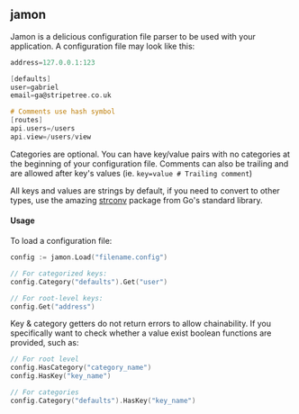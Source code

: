 ## jamon 

Jamon is a delicious configuration file parser to be used with your application. A configuration file may look like this:

```objectivec
address=127.0.0.1:123

[defaults]
user=gabriel
email=ga@stripetree.co.uk

# Comments use hash symbol
[routes]
api.users=/users
api.view=/users/view
```

Categories are optional. You can have key/value pairs with no categories at the beginning of your configuration file. Comments can also be trailing and are allowed after key's values (ie. `key=value # Trailing comment`)

All keys and values are strings by default, if you need to convert to other types, use the amazing [strconv](http://golang.org/pkg/strconv/) package from Go's standard library.

#### Usage

To load a configuration file:

```go
config := jamon.Load("filename.config")

// For categorized keys:
config.Category("defaults").Get("user")

// For root-level keys:
config.Get("address")
```

Key & category getters do not return errors to allow chainability. If you specifically want to check whether a value exist boolean functions are provided, such as:

```go
// For root level
config.HasCategory("category_name")
config.HasKey("key_name")

// For categories
config.Category("defaults").HasKey("key_name")
```
